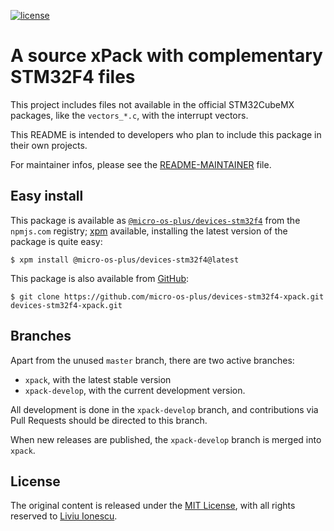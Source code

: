[![license](https://img.shields.io/github/license/micro-os-plus/devices-stm32f4-xpack)](https://github.com/micro-os-plus/devices-stm32f4-xpack/blob/xpack/LICENSE)

# A source xPack with complementary STM32F4 files

This project includes files not available in the official STM32CubeMX packages,
like the `vectors_*.c`, with the interrupt vectors.

This README is intended to developers who plan to include this package
in their own projects.

For maintainer infos, please see the [README-MAINTAINER](README-MAINTAINER.md) file.

## Easy install

This package is available as
[`@micro-os-plus/devices-stm32f4`](https://www.npmjs.com/package/@micro-os-plus/devices-stm32f4)
from the `npmjs.com` registry; [xpm](https://xpack.github.io/xpm/)
available, installing the latest version of the package is quite easy:

```console
$ xpm install @micro-os-plus/devices-stm32f4@latest
```

This package is also available from
[GitHub](https://github.com/micro-os-plus/devices-stm32f4-xpack):

```console
$ git clone https://github.com/micro-os-plus/devices-stm32f4-xpack.git devices-stm32f4-xpack.git
```

## Branches

Apart from the unused `master` branch, there are two active branches:

- `xpack`, with the latest stable version
- `xpack-develop`, with the current development version.

All development is done in the `xpack-develop` branch, and contributions via
Pull Requests should be directed to this branch.

When new releases are published, the `xpack-develop` branch is merged
into `xpack`.

## License

The original content is released under the
[MIT License](https://opensource.org/licenses/MIT), with all rights reserved to
[Liviu Ionescu](https://github.com/ilg-ul).

